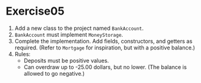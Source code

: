 # Exercise05

1. Add a new class to the project named `BankAccount`.
2. `BankAccount` must implement `MoneyStorage`.
3. Complete the implementation. Add fields, constructors, and getters as required.
    (Refer to `Mortgage` for inspiration, but with a positive balance.)
5. Rules:
    - Deposits must be positive values.
    - Can overdraw up to -25.00 dollars, but no lower. 
    (The balance is allowed to go negative.)